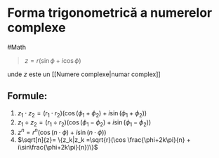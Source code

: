 # Forma trigonometrică a numerelor complexe
#Math

> $z=r(\sin \phi + i \cos \phi)$

unde $z$ este un [[Numere complexe|numar complex]]
## Formule:
1. $z_1 \cdot z_2 = (r_1 \cdot r_2) (\cos(\phi_1 + \phi_2) + i\sin(\phi_1 + \phi_2))$
2. $z_1 \div z_2 = (r_1 \div r_2) (\cos(\phi_1 - \phi_2) + i\sin(\phi_1 - \phi_2))$
3. $z^n = r^n (\cos(n \cdot \phi) + i\sin(n \cdot \phi))$
4. $\sqrt[n]{z}= \{z_k|z_k =\sqrt{r}(\cos \frac{\phi+2k\pi}{n} + i\sin\frac{\phi+2k\pi}{n})\}$

